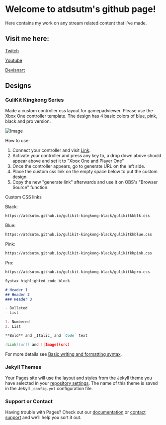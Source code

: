 # Welcome to atdsutm's github page!

Here contains my work on any stream related content that I've made.

## Visit me here:

[Twitch](https://www.twitch.tv/atdsutm)

[Youtube](https://www.youtube.com/user/atdsutm)

[Devianart](https://www.deviantart.com/atdsutm/about)

## Designs

### GuliKit Kingkong Series

Made a custom controller css layout for gamepadviewer. Please use the Xbox One controller template.
The design has 4 basic colors of blue, pink, black and pro version.


![Image](src)


How to use:
1. Connect your controller and visit [Link](url).
2. Activate your controller and press any key to, a drop down above should appear above and set it to "Xbox One and Player One"
3. Once the controller appears, go to generate URL on the left side.
4. Place the custom css link on the empty space below to put the custom design. 
5. Copy the new "generate link" afterwards and use it on OBS's "Browser Source" function.

Custom CSS links

Black:

```markdown
https://atdsutm.github.io/gulikit-kingkong-black/gulikitkkblk.css
```
Blue:

```markdown
https://atdsutm.github.io/gulikit-kingkong-black/gulikitkkblue.css
```
Pink:

```markdown
https://atdsutm.github.io/gulikit-kingkong-black/gulikitkkpink.css
```
Pro:

```markdown
https://atdsutm.github.io/gulikit-kingkong-black/gulikitkkpro.css
```

```markdown
Syntax highlighted code block

# Header 1
## Header 2
### Header 3

- Bulleted
- List

1. Numbered
2. List

**Bold** and _Italic_ and `Code` text

[Link](url) and ![Image](src)
```

For more details see [Basic writing and formatting syntax](https://docs.github.com/en/github/writing-on-github/getting-started-with-writing-and-formatting-on-github/basic-writing-and-formatting-syntax).

### Jekyll Themes

Your Pages site will use the layout and styles from the Jekyll theme you have selected in your [repository settings](https://github.com/atdsutm/atdsutm.github.io/settings/pages). The name of this theme is saved in the Jekyll `_config.yml` configuration file.

### Support or Contact

Having trouble with Pages? Check out our [documentation](https://docs.github.com/categories/github-pages-basics/) or [contact support](https://support.github.com/contact) and we’ll help you sort it out.
